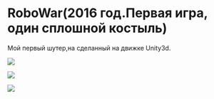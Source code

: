 # RoboWar(2016 год.Первая игра, один сплошной костыль)
Мой первый шутер,на сделанный на движке Unity3d.

<img src="https://github.com/lif0/RoboWar.Unity3d/blob/master/Screenshot/1.png"></img>

<img src="https://github.com/lif0/RoboWar.Unity3d/blob/master/Screenshot/2.png"></img>

<img src="https://github.com/lif0/RoboWar.Unity3d/blob/master/Screenshot/3.png"></img>
